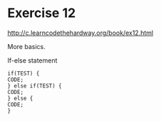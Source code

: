 Exercise 12
==========
<http://c.learncodethehardway.org/book/ex12.html>

More basics.

If-else statement

    if(TEST) {
    CODE;
    } else if(TEST) {
    CODE;
    } else {
    CODE;
    }


